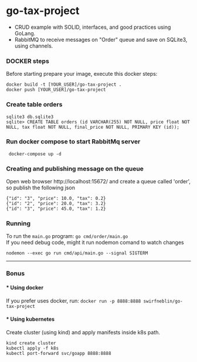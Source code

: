 # go-tax-project

- CRUD example with SOLID, interfaces, and good practices using GoLang.
- RabbitMQ to receive messages on "Order" queue and save on SQLite3, using channels.   

### DOCKER steps 
Before starting prepare your image, execute this docker steps:
```
docker build -t [YOUR_USER]/go-tax-project .
docker push [YOUR_USER]/go-tax-project
```

### Create table orders
```
sqlite3 db.sqlite3
sqlite> CREATE TABLE orders (id VARCHAR(255) NOT NULL, price float NOT NULL, tax float NOT NULL, final_price NOT NULL, PRIMARY KEY (id));
```

### Run docker compose to start RabbitMq server
` docker-compose up -d`

### Creating and publishing message on the queue

Open web browser http://localhost:15672/ and create a queue called 'order', so publish the following json 

```
{"id": "3", "price": 10.0, "tax": 0.2}
{"id": "2", "price": 20.0, "tax": 3.2}
{"id": "3", "price": 45.0, "tax": 1.2}

```

### Running
To run the `main.go` program: `go cmd/order/main.go`   
If you need debug code, might it run nodemon comand to watch changes  
```
nodemon --exec go run cmd/api/main.go --signal SIGTERM
```

-----
### Bonus
#### * Using docker 
If you prefer uses docker, run: `docker run -p 8888:8888 swirfneblin/go-tax-project`   

#### * Using kubernetes 
Create cluster (using kind) and apply manifests inside k8s path.
```
kind create cluster 
kubectl apply -f k8s
kubectl port-forward svc/goapp 8888:8888
``` 